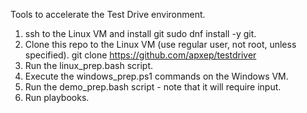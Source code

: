 Tools to accelerate the Test Drive environment.  

1. ssh to the Linux VM and install git
     sudo dnf install -y git.
2. Clone this repo to the Linux VM (use regular user, not root, unless specified).
     git clone https://github.com/apxep/testdriver
4. Run the linux_prep.bash script.
5. Execute the windows_prep.ps1 commands on the Windows VM.
6. Run the demo_prep.bash script - note that it will require input.
7. Run playbooks.

